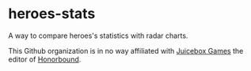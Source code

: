 heroes-stats
============

A way to compare heroes's statistics with radar charts.

This Github organization is in no way affiliated with [Juicebox Games](http://www.juiceboxmobile.com/) the editor of [Honorbound](http://blog.juiceboxmobile.com/2014/02/13/welcome-honorbound/).
